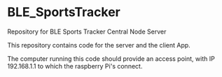 # BLE_SportsTracker
Repository for BLE Sports Tracker Central Node Server

This repository contains code for the server and the client App.

The computer running this code should provide an access point, with IP 192.168.1.1 to which the raspberry Pi's connect.
